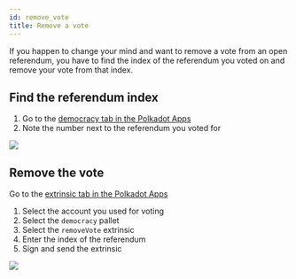 ```yaml
---
id: remove_vote
title: Remove a vote
---
```


If you happen to change your mind and want to remove a vote from an open referendum, you have to find the index of the referendum you voted on and remove your vote from that index.

## Find the referendum index

1. Go to the [democracy tab in the Polkadot Apps](https://polkadot.js.org/apps/?rpc=wss%3A%2F%2Fspiritnet.api.onfinality.io%2Fpublic-ws#/democracy)
2. Note the number next to the referendum you voted for

![](/img/chain/find-referendum-index.png)

## Remove the vote
Go to the [extrinsic tab in the Polkadot Apps](https://polkadot.js.org/apps/?rpc=wss%3A%2F%2Fspiritnet.api.onfinality.io%2Fpublic-ws#/extrinsics)

1. Select the account you used for voting
1. Select the `democracy` pallet
2. Select the `removeVote` extrinsic
3. Enter the index of the referendum
4. Sign and send the extrinsic

![](/img/chain/remove-vote.png)
